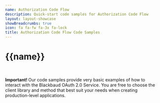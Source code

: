 ```yaml
---
name: Authorization Code Flow
description: Quick-start code samples for Authorization Code Flow
layout: layout-showcase
showBreadcrumbs: true
icon: fa fa-fw fa-3x fa-lock
title: Authorization Code Flow Code Samples
---
```


# {{name}}
<br />

<p><bb-alert bb-alert-type="warning"><strong>Important!  </strong> Our code samples provide very basic examples of how to interact with the Blackbaud OAuth 2.0 Service.  You are free to choose the client library and method that best suit your needs when creating production-level applications.</bb-alert></p>